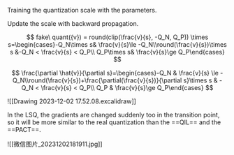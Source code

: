 Training the quantization scale with the parameters.

Update the scale with backward propagation.


$$
fake\ quant({v}) = round(clip(\frac{v}{s}, -Q_N, Q_P)) \times s=\begin{cases}-Q_N\times s& \frac{v}{s}\le -Q_N\\round(\frac{v}{s})\times s &-Q_N < \frac{v}{s} < Q_P\\ Q_P\times s& \frac{v}{s}\ge Q_P\end{cases}
$$

$$
\frac{\partial \hat{v}}{\partial s}=\begin{cases}-Q_N & \frac{v}{s} \le -Q_N\\round(\frac{v}{s})+\frac{\partial(\frac{v}{s})}{\partial s}\times s & -Q_N < \frac{v}{s} < Q_P\\ Q_P & \frac{v}{s}\ge Q_P\end{cases}
$$


![[Drawing 2023-12-02 17.52.08.excalidraw]]

In the LSQ, the gradients are changed suddenly too in the transition point, so it will be more similar to the real quantization than the ==QIL== and the ==PACT==.

![[微信图片_20231202181911.jpg]]
